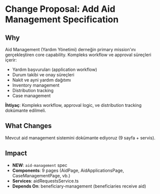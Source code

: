 # Change Proposal: Add Aid Management Specification

## Why

Aid Management (Yardım Yönetimi) derneğin primary mission'ını gerçekleştiren core capability. Kompleks workflow ve approval süreçleri içerir:

- Yardım başvuruları (application workflow)
- Durum takibi ve onay süreçleri
- Nakit ve ayni yardım dağıtımı
- Inventory management
- Distribution tracking
- Case management

**İhtiyaç**: Kompleks workflow, approval logic, ve distribution tracking dokümante edilmeli.

## What Changes

Mevcut aid management sistemini dokümante ediyoruz (9 sayfa + servis).

## Impact

- **NEW**: `aid-management` spec
- **Components**: 9 pages (AidPage, AidApplicationsPage, CaseManagementPage, vb.)
- **Services**: aidRequestsService.ts
- **Depends On**: beneficiary-management (beneficiaries receive aid)


